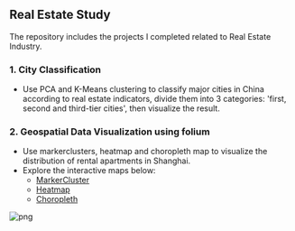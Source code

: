 ## Real Estate Study

The repository includes the projects I completed related to Real Estate Industry.


### 1. City Classification
* Use PCA and K-Means clustering to classify major cities in China according to real estate indicators, divide them into 3 categories: 'first, second and third-tier cities', then visualize the result. 

### 2. Geospatial Data Visualization using folium
* Use markerclusters, heatmap and choropleth map to visualize the distribution of rental apartments in Shanghai.
* Explore the interactive maps below:
  * [MarkerCluster](https://casey0808.github.io/real_estate_study/geospatial_data_visualization/rental_apt.html)
  * [Heatmap](https://casey0808.github.io/real_estate_study/geospatial_data_visualization/rental_apt_heatmap.html)
  * [Choropleth](https://casey0808.github.io/real_estate_study/geospatial_data_visualization/rental_apt_choropleth.html)

![png](/geospatial_data_visualization/markercluster.png)


